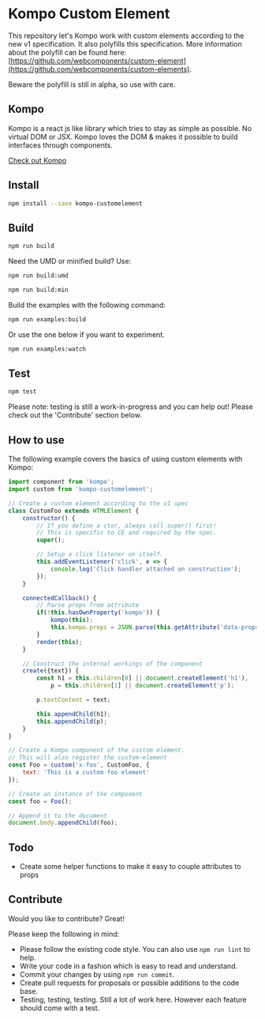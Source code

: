 # Kompo Custom Element

This repository let's Kompo work with custom elements according to the new v1 specification. It also polyfills this specification. 
More information about the polyfill can be found here: [https://github.com/webcomponents/custom-element](https://github.com/webcomponents/custom-elements). 

Beware the polyfill is still in alpha, so use with care.

## Kompo

Kompo is a react js like library which tries to stay as simple as possible. No virtual DOM or JSX. 
Kompo loves the DOM & makes it possible to build interfaces through components.

[Check out Kompo](https://github.com/rubenhazelaar/kompo)
 
## Install

```bash
npm install --save kompo-customelement
```

## Build

```bash
npm run build
```

Need the UMD or minified build? Use:

```bash
npm run build:umd
```

```bash 
npm run build:min
```

Build the examples with the following command:

```bash
npm run examples:build

```
Or use the one below if you want to experiment.

```bash
npm run examples:watch
```

## Test

```bash
npm test
```

Please note: testing is still a work-in-progress and you can help out! Please check out the 'Contribute' section below.

## How to use

The following example covers the basics of using custom elements with Kompo:
  
```javascript
import component from 'kompo';
import custom from 'kompo-customelement';

// Create a custom element according to the v1 spec
class CustomFoo extends HTMLElement {
    constructor() {
        // If you define a ctor, always call super() first!
        // This is specific to CE and required by the spec.
        super();

        // Setup a click listener on itself.
        this.addEventListener('click', e => {
            console.log('Click handler attached on construction');
        });
    }

    connectedCallback() {
        // Parse props from attribute
        if(!this.hasOwnProperty('kompo')) {
            kompo(this);
            this.kompo.props = JSON.parse(this.getAttribute('data-props'));
        }
        render(this);
    }

    // Construct the internal workings of the component
    create({text}) {
        const h1 = this.children[0] || document.createElement('h1'),
            p = this.children[1] || document.createElement('p');

        p.textContent = text;

        this.appendChild(h1);
        this.appendChild(p);
    }
}

// Create a Kompo component of the custom element.
// This will also register the custom-element
const Foo = custom('x-foo', CustomFoo, {
    text: 'This is a custom foo element'
});

// Create an instance of the component
const foo = Foo();

// Append it to the document
document.body.appendChild(foo);

```

## Todo

- Create some helper functions to make it easy to couple attributes to props

## Contribute

Would you like to contribute? Great!

Please keep the following in mind:

* Please follow the existing code style.  You can also use `npm run lint` to help.
* Write your code in a fashion which is easy to read and understand.
* Commit your changes by using `npm run commit`.
* Create pull requests for proposals or possible additions to the code base.
* Testing, testing, testing. Still a lot of work here. However each feature should come with a test.
